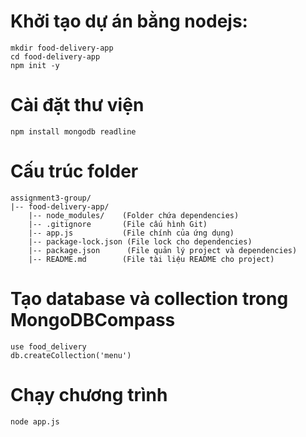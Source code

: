 # Khởi tạo dự án bằng nodejs:

```
mkdir food-delivery-app
cd food-delivery-app
npm init -y
```

# Cài đặt thư viện

```
npm install mongodb readline
```

# Cấu trúc folder

```
assignment3-group/
|-- food-delivery-app/
    |-- node_modules/    (Folder chứa dependencies)
    |-- .gitignore       (File cấu hình Git)
    |-- app.js           (File chính của ứng dụng)
    |-- package-lock.json (File lock cho dependencies)
    |-- package.json      (File quản lý project và dependencies)
    |-- README.md        (File tài liệu README cho project)
```

# Tạo database và collection trong MongoDBCompass

```
use food_delivery
db.createCollection('menu')
```

# Chạy chương trình
```
node app.js
```
